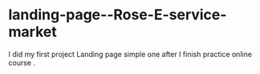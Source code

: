 # landing-page--Rose-E-service-market
I did my first project Landing page simple one  after I finish practice online course .

